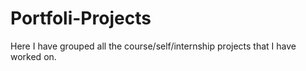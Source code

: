 # Portfoli-Projects

Here I have grouped all the course/self/internship projects that I have worked on.
